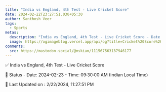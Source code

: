 ```yaml
---
title: "India vs England, 4th Test - Live Cricket Score"
date: 2024-02-22T23:27:51.030+05:30
author: Santhosh Veer
tags:
  - Sports
metas:
  description: "India vs England, 4th Test - Live Cricket Score - Date: 2024-02-23 - Time: 09:30:00 AM (Indian Local Time)"
  image: https://ogimageblog.vercel.app/api/og?title=Cricket%20Score%20%F0%9F%8F%8F
comments:
  src: https://mastodon.social/@mskian/111567563137946177
---
```


✅ India vs England, 4th Test - Live Cricket Score

📑 Status - Date: 2024-02-23 - Time: 09:30:00 AM (Indian Local Time)

<!--more-->

📝 Last Updated on : 2/22/2024, 11:27:51 PM
